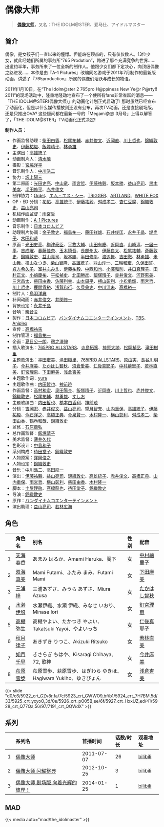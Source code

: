 # 偶像大师


> <u>**[偶像大师](https://bgm.tv/subject/11577)**</u>，又名：THE IDOLM@STER、爱马仕、アイドルマスター

## 简介

偶像，是女孩子们一直以来的憧憬。但能站在顶点的，只有仅仅数人。13位少女，就此经她们所属的事务所“765 Prodution”，跨进了那个充满竞争的世界……出道约半年，事务所来了一位全新的制作人。他跟少女们都下定决心，向顶级偶像之路进发…… 本作是由『A-1 Pictures』改编同名游戏于2011年7月制作的最新版动画，讲述了『765production』所属的偶像们活跃与成长的物语。

2011年1月10日，在“The Idolm@ster 2 765pro H@ppiness New Ye@r P@rty!! 2011”的现场活动中，隆重地隆动地宣布了一个使所有fans非常雀跃的消息——「THE IDOLM@STER(偶像大师)」的动画化计划正式启动了! 那时虽然已经宣布了动画化，但是以什么媒传播放则还没有公布，再次TV动画，还是直接剧场版，还是只推出OVA? 这些疑问都在最新一号的「Megami杂志 3月号」上得以解答了，「THE IDOLM@STER」TV动画化正式决定!!

**制作人员：**
- 作画监督助理：[柴田由香](https://bgm.tv/person/3780)、[松尾祐輔](https://bgm.tv/person/8178)、[赤井俊文](https://bgm.tv/person/7825)、[近岡直](https://bgm.tv/person/3633)、[川上哲也](https://bgm.tv/person/3515)、[錦織敦史](https://bgm.tv/person/3223)、[伊藤祐毅](https://bgm.tv/person/9871)、[飯塚晴子](https://bgm.tv/person/3313)、[林勇雄](https://bgm.tv/person/12787)
- 主演出：[高雄統子](https://bgm.tv/person/5828)
- 动画制片人：[清水暁](https://bgm.tv/person/26268)
- 摄影：[宮脇洋平](https://bgm.tv/person/42935)
- 音乐制作人：[中川浩二](https://bgm.tv/person/15321)
- 协力：[坂上陽三](https://bgm.tv/person/56592)
- 第二原画：[光田史亮](https://bgm.tv/person/12286)、[中山竜](https://bgm.tv/person/12606)、[雨宮哲](https://bgm.tv/person/12578)、[伊藤祐毅](https://bgm.tv/person/9871)、[坂本勝](https://bgm.tv/person/26341)、[益山亮司](https://bgm.tv/person/11783)、[黒木美幸](https://bgm.tv/person/20236)、[半田修平](https://bgm.tv/person/14512)、[赤井俊文](https://bgm.tv/person/7825)
- 制作协力：[Ordet](https://bgm.tv/person/3560)、[エム・エス・シー](https://bgm.tv/person/13430)、[TRIGGER](https://bgm.tv/person/8008)、[ARTLAND](https://bgm.tv/person/7118)、[WHITE FOX](https://bgm.tv/person/7512)
- OP・ED 分镜：[祐佑](https://bgm.tv/person/50491)、[高雄統子](https://bgm.tv/person/5828)、[伊藤祐毅](https://bgm.tv/person/9871)、[舛成孝二](https://bgm.tv/person/376)、[杏仁豆腐](https://bgm.tv/person/14879)、[錦織敦史](https://bgm.tv/person/3223)、[益山亮司](https://bgm.tv/person/11783)
- 机械作画监督：[雨宮哲](https://bgm.tv/person/12578)
- 动画制作：[A-1 Pictures](https://bgm.tv/person/3525)
- 音乐制作：[日本コロムビア](https://bgm.tv/person/228)
- 助理制片协调：[金子敦史](https://bgm.tv/person/35919)、[福島祐一](https://bgm.tv/person/25715)、[藤田祥雄](https://bgm.tv/person/35917)、[石井俊匡](https://bgm.tv/person/21139)、[永井千晶](https://bgm.tv/person/25783)、[堤尚子](https://bgm.tv/person/27300)、[木田和哉](https://bgm.tv/person/36263)
- 原画：[光田史亮](https://bgm.tv/person/12286)、[梅津泰臣](https://bgm.tv/person/1354)、[平牧大輔](https://bgm.tv/person/13069)、[山田有慶](https://bgm.tv/person/23124)、[近岡直](https://bgm.tv/person/3633)、[山崎淳](https://bgm.tv/person/29725)、[一居一平](https://bgm.tv/person/19478)、[吉成曜](https://bgm.tv/person/9752)、[春藤佳奈](https://bgm.tv/person/26580)、[玉木慎吾](https://bgm.tv/person/12591)、[長部州太](https://bgm.tv/person/59669)、[伊藤良太](https://bgm.tv/person/12792)、[松尾祐輔](https://bgm.tv/person/8178)、[斎藤敦史](https://bgm.tv/person/12631)、[錦織敦史](https://bgm.tv/person/3223)、[益山亮司](https://bgm.tv/person/11783)、[坂本勝](https://bgm.tv/person/26341)、[半田修平](https://bgm.tv/person/14512)、[渡辺舞](https://bgm.tv/person/33540)、[吉田徹](https://bgm.tv/person/418)、[林勇雄](https://bgm.tv/person/12787)、[米山舞](https://bgm.tv/person/12580)、[横山なつき](https://bgm.tv/person/49768)、[柴山智隆](https://bgm.tv/person/21180)、[高雄統子](https://bgm.tv/person/5828)、[羽山淳一](https://bgm.tv/person/1312)、[三輪和宏](https://bgm.tv/person/11562)、[久保田誓](https://bgm.tv/person/2650)、[貞方希久子](https://bgm.tv/person/3623)、[室井ふみえ](https://bgm.tv/person/1074)、[伊藤祐毅](https://bgm.tv/person/9871)、[中西和也](https://bgm.tv/person/32387)、[小澤和則](https://bgm.tv/person/21362)、[井口真理子](https://bgm.tv/person/60674)、[田村正文](https://bgm.tv/person/12608)、[小嶋慶祐](https://bgm.tv/person/12515)、[平松禎史](https://bgm.tv/person/1756)、[北田勝彦](https://bgm.tv/person/12610)、[飯塚晴子](https://bgm.tv/person/3313)、[赤井俊文](https://bgm.tv/person/7825)、[河野恵美](https://bgm.tv/person/12499)、[三宮昌太](https://bgm.tv/person/11346)、[柴田由香](https://bgm.tv/person/3780)、[佐藤利幸](https://bgm.tv/person/3205)、[山本周平](https://bgm.tv/person/19240)、[横山彰利](https://bgm.tv/person/2886)、[小松勇輝](https://bgm.tv/person/12517)、[雨宮哲](https://bgm.tv/person/12578)、[川上哲也](https://bgm.tv/person/3515)、[鹿間貴裕](https://bgm.tv/person/12588)、[浅賀和行](https://bgm.tv/person/15685)、[久貝典史](https://bgm.tv/person/19329)、[中川洋未](https://bgm.tv/person/22533)、[高橋裕一](https://bgm.tv/person/3491)
- 制片人：[鳥羽洋典](https://bgm.tv/person/39868)
- 补间动画：[赤井俊文](https://bgm.tv/person/7825)、[井関修一](https://bgm.tv/person/19403)
- 背景设定：[永井千晶](https://bgm.tv/person/25783)
- 音响：[楽音舎](https://bgm.tv/person/6132)
- 製作：[日本コロムビア](https://bgm.tv/person/228)、[バンダイナムコエンターテインメント](https://bgm.tv/person/3502)、[TBS](https://bgm.tv/person/27)、[Aniplex](https://bgm.tv/person/645)
- 宣传：[高橋祐馬](https://bgm.tv/person/31685)
- 制作管理：[福島祐一](https://bgm.tv/person/25715)
- 企画：[夏目公一朗](https://bgm.tv/person/3350)、[鵜之澤伸](https://bgm.tv/person/1588)
- 插入歌演出：[765PRO ALLSTARS](https://bgm.tv/person/14635)、[寺島拓篤](https://bgm.tv/person/4906)、[神原大地](https://bgm.tv/person/5125)、[松岡禎丞](https://bgm.tv/person/5764)、[滝田樹里](https://bgm.tv/person/5629)
- 主题歌演出：[平田宏美](https://bgm.tv/person/5439)、[滝田樹里](https://bgm.tv/person/5629)、[765PRO ALLSTARS](https://bgm.tv/person/14635)、[原由実](https://bgm.tv/person/5825)、[長谷川明子](https://bgm.tv/person/5826)、[今井麻美](https://bgm.tv/person/4061)、[たかはし智秋](https://bgm.tv/person/4604)、[沼倉愛美](https://bgm.tv/person/5824)、[仁後真耶子](https://bgm.tv/person/5442)、[中村繪里子](https://bgm.tv/person/4991)、[若林直美](https://bgm.tv/person/3934)、[釘宮理恵](https://bgm.tv/person/3936)、[下田麻美](https://bgm.tv/person/4990)、[浅倉杏美](https://bgm.tv/person/5827)
- 主题歌作词：[yura](https://bgm.tv/person/16225)
- 主题歌作曲：[内田哲也](https://bgm.tv/person/24266)、[神前暁](https://bgm.tv/person/3287)
- 作画监督：[高村和宏](https://bgm.tv/person/396)、[奥田陽介](https://bgm.tv/person/12757)、[飯塚晴子](https://bgm.tv/person/3313)、[近岡直](https://bgm.tv/person/3633)、[川上哲也](https://bgm.tv/person/3515)、[赤井俊文](https://bgm.tv/person/7825)、[錦織敦史](https://bgm.tv/person/3223)、[松尾祐輔](https://bgm.tv/person/8178)、[林勇雄](https://bgm.tv/person/12787)、[すしお](https://bgm.tv/person/2649)
- 主题歌编曲：[内田哲也](https://bgm.tv/person/24266)、[橋本由香利](https://bgm.tv/person/3587)、[神前暁](https://bgm.tv/person/3287)
- 分镜：[吉岡忍](https://bgm.tv/person/7379)、[赤井俊文](https://bgm.tv/person/7825)、[益山亮司](https://bgm.tv/person/11783)、[望月智充](https://bgm.tv/person/581)、[山内重保](https://bgm.tv/person/801)、[高雄統子](https://bgm.tv/person/5828)、[伊藤祐毅](https://bgm.tv/person/9871)、[今石洋之](https://bgm.tv/person/1755)、[高橋正典](https://bgm.tv/person/15282)、[今泉賢一](https://bgm.tv/person/1137)、[木村隆一](https://bgm.tv/person/3369)、[横山彰利](https://bgm.tv/person/2886)、[舛成孝二](https://bgm.tv/person/376)、[柴田由香](https://bgm.tv/person/3780)、[鶴巻和哉](https://bgm.tv/person/410)、[錦織敦史](https://bgm.tv/person/3223)
- 监修：[石原章弘](https://bgm.tv/person/30654)
- 总作画监督：[飯塚晴子](https://bgm.tv/person/3313)
- 美术监督：[薄井久代](https://bgm.tv/person/14366)
- 色彩设计：[中島和子](https://bgm.tv/person/3513)
- 系列构成：[待田堂子](https://bgm.tv/person/922)、[錦織敦史](https://bgm.tv/person/3223)
- 人物原案：[窪岡俊之](https://bgm.tv/person/566)
- 人物设定：[錦織敦史](https://bgm.tv/person/3223)
- 音乐：[中川浩二](https://bgm.tv/person/15321)、[高田龍一](https://bgm.tv/person/9804)
- 演出：[伊藤祐毅](https://bgm.tv/person/9871)、[益山亮司](https://bgm.tv/person/11783)、[錦織敦史](https://bgm.tv/person/3223)、[高雄統子](https://bgm.tv/person/5828)、[赤井俊文](https://bgm.tv/person/7825)、[高橋正典](https://bgm.tv/person/15282)、[山内重保](https://bgm.tv/person/801)、[雨宮哲](https://bgm.tv/person/12578)、[横山彰利](https://bgm.tv/person/2886)、[柴田由香](https://bgm.tv/person/3780)、[木村隆一](https://bgm.tv/person/3369)
- 脚本：[土屋理敬](https://bgm.tv/person/1289)、[髙橋龍也](https://bgm.tv/person/6718)、[待田堂子](https://bgm.tv/person/922)、[錦織敦史](https://bgm.tv/person/3223)
- 导演：[錦織敦史](https://bgm.tv/person/3223)
- 原作：[バンダイナムコエンターテインメント](https://bgm.tv/person/3502)
- 演出助理：[益山亮司](https://bgm.tv/person/11783)、[若林広海](https://bgm.tv/person/23641)

## 角色

|     |   角色名   |   别名  | 性别 |  配音  |
|:--- |:------  |:----      |:---  |:--   |
| 1 | [天海春香](https://bgm.tv/character/5922) | あまみ はるか、Amami Haruka、阁下 | 女 | [中村繪里子](https://bgm.tv/person/4991) |
| 2 | [双海真美](https://bgm.tv/character/5923) | Mami Futami、ふたみ まみ、Futami Mami | 女 | [下田麻美](https://bgm.tv/person/4990) |
| 3 | [三浦梓](https://bgm.tv/character/5924) | 三浦あずさ、みうら あずさ、Miura Azusa | 女 | [たかはし智秋](https://bgm.tv/person/4604) |
| 4 | [水濑伊织](https://bgm.tv/character/5925) | 水瀬伊織、水瀬 伊織、みなせ いおり、Minase Iori | 女 | [釘宮理恵](https://bgm.tv/person/3936) |
| 5 | [高槻弥生](https://bgm.tv/character/5926) | 高槻やよい、たかつき やよい、Takatsuki Yayoi、やよいっち | 女 | [仁後真耶子](https://bgm.tv/person/5442) |
| 6 | [秋月律子](https://bgm.tv/character/5927) | あきずき りつこ、Akizuki Ritsuko | 女 | [若林直美](https://bgm.tv/person/3934) |
| 7 | [如月千早](https://bgm.tv/character/5928) | きさらぎ ちはや、Kisaragi Chihaya、72, 歌神 | 女 | [今井麻美](https://bgm.tv/person/4061) |
| 8 | [萩原雪步](https://bgm.tv/character/7191) | 萩原雪歩、萩原雪歩、はぎわら ゆきほ、Hagiwara Yukiho、ゆきぴょん | 女 | [浅倉杏美](https://bgm.tv/person/5827) |

{{< slide "d0/c6/5922_crt_GZv8r,fa/7c/5923_crt_GWWO9,bf/b1/5924_crt_7H7BM,5d/33/5925_crt_yxyoO,3d/0e/5926_crt_pO05B,ee/6f/5927_crt_HxxUZ,ed/41/5928_crt_Q77Qa,56/97/7191_crt_QQWdX" >}}

## 系列

|     | 系列名               | 首播时间       | 话数/时长 | 观看地址                                                     |
|:----|:------------------|:-----------|:------|:---------------------------------------------------------|
| 1   |[偶像大师](https://bgm.tv/subject/11577)| 2011-07-07 | 26    | [bilibili](https://www.bilibili.com/bangumi/play/ss2684) |
| 2   |[偶像大师 闪耀祭典](https://bgm.tv/subject/52707)| 2012-10-25 | 3     | [bilibili](https://www.bilibili.com/bangumi/play/ss4455) |
| 3   |[偶像大师 剧场版 向着光辉的彼岸！](https://bgm.tv/subject/64172)| 2014-01-25 | 1     | [bilibili](https://www.bilibili.com/bangumi/play/ss2685) |

## MAD

{{< media  auto="mad/the_idolmaster"  >}}


